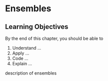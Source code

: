 # Ensembles

## Learning Objectives

By the end of this chapter, you should be able to

1. Understand ...
2. Apply ...
3. Code ...
4. Explain ...

description of ensembles
